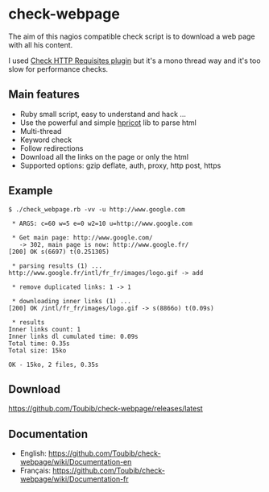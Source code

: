 check-webpage
=============

The aim of this nagios compatible check script is to download a web page with all his content.

I used [Check HTTP Requisites plugin](http://www.nagiosexchange.org/cgi-bin/page.cgi?g=Detailed%2F1352.html;d=1) but it's a mono thread way and it's too slow for performance checks.

Main features
-------------

 * Ruby small script, easy to understand and hack ...
 * Use the powerful and simple [hpricot](https://github.com/hpricot/hpricot) lib to parse html
 * Multi-thread
 * Keyword check
 * Follow redirections
 * Download all the links on the page or only the html 
 * Supported options: gzip deflate, auth, proxy, http post, https

Example
-------

```
$ ./check_webpage.rb -vv -u http://www.google.com

 * ARGS: c=60 w=5 e=0 w2=10 u=http://www.google.com

 * Get main page: http://www.google.com/
   -> 302, main page is now: http://www.google.fr/
[200] OK s(6697) t(0.251305)

 * parsing results (1) ...
http://www.google.fr/intl/fr_fr/images/logo.gif -> add

 * remove duplicated links: 1 -> 1

 * downloading inner links (1) ...
[200] OK /intl/fr_fr/images/logo.gif -> s(8866o) t(0.09s)

 * results
Inner links count: 1
Inner links dl cumulated time: 0.09s
Total time: 0.35s
Total size: 15ko

OK - 15ko, 2 files, 0.35s
```
Download
--------

https://github.com/Toubib/check-webpage/releases/latest

Documentation
-------------

 * English: https://github.com/Toubib/check-webpage/wiki/Documentation-en
 * Français: https://github.com/Toubib/check-webpage/wiki/Documentation-fr
